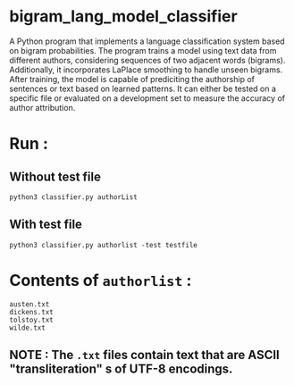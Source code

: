 # bigram_lang_model_classifier
A Python program that implements a language classification system based on bigram probabilities. The program trains a model using text data from different authors, considering sequences of two adjacent words (bigrams). Additionally, it incorporates LaPlace smoothing to handle unseen bigrams. After training, the model is capable of prediciting the authorship of sentences or text based on learned patterns. It can either be tested on a specific file or evaluated on a development set to measure the accuracy of author attribution.


# Run : 

## Without test file
```
python3 classifier.py authorList
```

## With test file
```
python3 classifier.py authorlist -test testfile
```

# Contents of ```authorlist``` : 
```
austen.txt
dickens.txt
tolstoy.txt
wilde.txt
```
## **NOTE :** The ```.txt``` files contain text that are ASCII "transliteration" s of UTF-8 encodings. 

